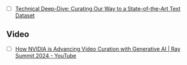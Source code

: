 
- [ ] [Technical Deep-Dive: Curating Our Way to a State-of-the-Art Text Dataset](https://www.datologyai.com/post/technical-deep-dive-curating-our-way-to-a-state-of-the-art-text-dataset)





## Video
- [ ] [How NVIDIA is Advancing Video Curation with Generative AI | Ray Summit 2024 - YouTube](https://www.youtube.com/watch?v=xOjtTPCA2Zc)